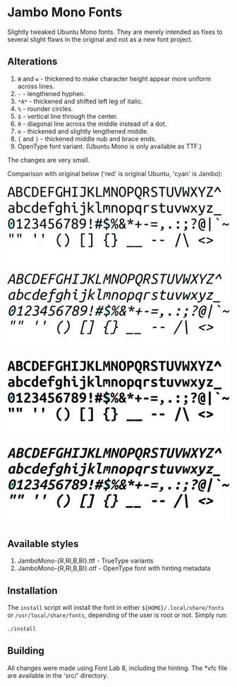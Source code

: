 # Jambo Mono Fonts

Slightly tweaked Ubuntu Mono fonts. They are merely intended as fixes to
several slight flaws in the original and not as a new font project.

## Alterations

1. `W` and `w` - thickened to make character height appear more uniform across
   lines.
2. `-` - lengthened hyphen.
3. `*A*` - thickened and shifted left leg of italic.
4. `%` - rounder circles.
5. `$` - vertical line through the center.
6. `0` - diagonal line across the middle instead of a dot.
7. `m` - thickened and slightly lengthened middle.
8. `{` and `}` - thickened middle nub and brace ends.
9. OpenType font variant. (Ubuntu Mono is only available as TTF.)

The changes are very small.

Comparison with original below ('red' is original Ubuntu, 'cyan' is Jambo):

![Regular](res/comparison-R.png)

![Italic](res/comparison-RI.png)

![Bold](res/comparison-B.png)

![Bold Italic](res/comparison-BI.png)

## Available styles

1. JamboMono-{R,RI,B,BI}.ttf - TrueType variants
2. JamboMono-{R,RI,B,BI}.otf - OpenType font with hinting metadata

## Installation

The `install` script will install the font in either
`${HOME}/.local/share/fonts` or `/usr/local/share/fonts`, depending of the user
is root or not. Simply run:
```bash
./install
```

## Building

All changes were made using Font Lab 8, including the hinting. The \*vfc file
are available in the 'src/' directory.
